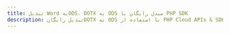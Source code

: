---title: تبدیل Word بهODS، DOTX به ODS مبدل رایگان یا PHP SDKdescription: تبدیل رایگانDOTX به ODS با استفاده از PHP Cloud APIs & SDK. همچنین اسناد Microsoft Word و OpenOffice را در Cloud ایجاد، ویرایش و رندر کنید.---